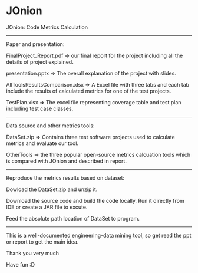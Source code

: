 # JOnion

JOnion: Code Metrics Calculation

-------------------------------------------

Paper and presentation:

FinalProject_Report.pdf => our final report for the project including all the details of project explained.

presentation.pptx => The overall explanation of the project with slides.

AllToolsResultsComparison.xlsx => A Excel file with three tabs and each tab include the results of calculated metrics for one of the test projects.

TestPlan.xlsx => The excel file representing coverage table and test plan including test case classes.

----------------------------------------------------

Data source and other metrics tools:

DataSet.zip => Contains three test software projects used to calculate metrics and evaluate our tool.

OtherTools => the three popular open-source metrics calcuation tools which is compared with JOnion and described in report.

----------------------------------------------------

Reproduce the metrics results based on dataset:

Dowload the DataSet.zip and unzip it.

Download the source code and build the code locally. Run it directly from IDE or create a JAR file to excute.

Feed the absolute path location of DataSet to program.

-----------------------------------------------------

This is a well-documented engineering-data mining tool, so get read the ppt or report to get the main idea.

Thank you very much

Have fun :D
